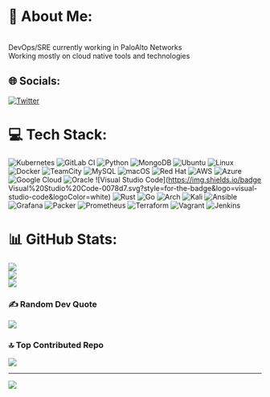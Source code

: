 # 💫 About Me:
<br>DevOps/SRE currently working in PaloAlto Networks<br>Working mostly on cloud native tools and technologies


## 🌐 Socials:
 [![Twitter](https://img.shields.io/badge/Twitter-%231DA1F2.svg?logo=Twitter&logoColor=white)](https://twitter.com/@sajeev_sivaram) 

# 💻 Tech Stack:
 ![Kubernetes](https://img.shields.io/badge/kubernetes-%23326ce5.svg?style=for-the-badge&logo=kubernetes&logoColor=white)
 ![GitLab CI](https://img.shields.io/badge/gitlab%20ci-%23181717.svg?style=for-the-badge&logo=gitlab&logoColor=white)
 ![Python](https://img.shields.io/badge/python-3670A0?style=for-the-badge&logo=python&logoColor=ffdd54)  ![MongoDB](https://img.shields.io/badge/MongoDB-%234ea94b.svg?style=for-the-badge&logo=mongodb&logoColor=white)
 ![Ubuntu](https://img.shields.io/badge/Ubuntu-E95420?style=for-the-badge&logo=ubuntu&logoColor=white)
 ![Linux](https://img.shields.io/badge/Linux-FCC624?style=for-the-badge&logo=linux&logoColor=black)
 ![Docker](https://img.shields.io/badge/docker-%230db7ed.svg?style=for-the-badge&logo=docker&logoColor=white)
 ![TeamCity](https://img.shields.io/badge/teamcity-000000.svg?style=for-the-badge&logo=teamcity&logoColor=white)
 ![MySQL](https://img.shields.io/badge/mysql-%2300f.svg?style=for-the-badge&logo=mysql&logoColor=white)
 ![macOS](https://img.shields.io/badge/mac%20os-000000?style=for-the-badge&logo=macos&logoColor=F0F0F0)
 ![Red Hat](https://img.shields.io/badge/Red%20Hat-EE0000?style=for-the-badge&logo=redhat&logoColor=white)
 ![AWS](https://img.shields.io/badge/AWS-%23FF9900.svg?style=for-the-badge&logo=amazon-aws&logoColor=white)
 ![Azure](https://img.shields.io/badge/azure-%230072C6.svg?style=for-the-badge&logo=microsoftazure&logoColor=white)
 ![Google Cloud](https://img.shields.io/badge/GoogleCloud-%234285F4.svg?style=for-the-badge&logo=google-cloud&logoColor=white)
 ![Oracle](https://img.shields.io/badge/Oracle-F80000?style=for-the-badge&logo=oracle&logoColor=white)
 ![Visual Studio Code](https://img.shields.io/badge
 Visual%20Studio%20Code-0078d7.svg?style=for-the-badge&logo=visual-studio-code&logoColor=white)
 ![Rust](https://img.shields.io/badge/rust-%23000000.svg?style=for-the-badge&logo=rust&logoColor=white)
 ![Go](https://img.shields.io/badge/go-%2300ADD8.svg?style=for-the-badge&logo=go&logoColor=white)
 ![Arch](https://img.shields.io/badge/Arch%20Linux-1793D1?logo=arch-linux&logoColor=fff&style=for-the-badge)
 ![Kali](https://img.shields.io/badge/Kali-268BEE?style=for-the-badge&logo=kalilinux&logoColor=white)
 ![Ansible](https://img.shields.io/badge/ansible-%231A1918.svg?style=for-the-badge&logo=ansible&logoColor=white)
 ![Grafana](https://img.shields.io/badge/grafana-%23F46800.svg?style=for-the-badge&logo=grafana&logoColor=white)
 ![Packer](https://img.shields.io/badge/packer-%23E7EEF0.svg?style=for-the-badge&logo=packer&logoColor=%2302A8EF)
 ![Prometheus](https://img.shields.io/badge/Prometheus-E6522C?style=for-the-badge&logo=Prometheus&logoColor=white)
 ![Terraform](https://img.shields.io/badge/terraform-%235835CC.svg?style=for-the-badge&logo=terraform&logoColor=white)
 ![Vagrant](https://img.shields.io/badge/vagrant-%231563FF.svg?style=for-the-badge&logo=vagrant&logoColor=white)
 ![Jenkins](https://img.shields.io/badge/jenkins-%232C5263.svg?style=for-the-badge&logo=jenkins&logoColor=white)




# 📊 GitHub Stats:
![](https://github-readme-stats.vercel.app/api?username=sivaramsajeev&theme=radical&hide_border=false&include_all_commits=false&count_private=false)<br/>
![](https://github-readme-streak-stats.herokuapp.com/?user=sivaramsajeev&theme=radical&hide_border=false)<br/>
![](https://github-readme-stats.vercel.app/api/top-langs/?username=sivaramsajeev&theme=radical&hide_border=false&include_all_commits=false&count_private=false&layout=compact)



### ✍️ Random Dev Quote
![](https://quotes-github-readme.vercel.app/api?type=horizontal&theme=radical)

### 🔝 Top Contributed Repo
![](https://github-contributor-stats.vercel.app/api?username=sivaramsajeev&limit=5&theme=radical&combine_all_yearly_contributions=true)

---
[![](https://visitcount.itsvg.in/api?id=sivaramsajeev&icon=0&color=0)](https://visitcount.itsvg.in)

<!-- Proudly created with GPRM ( https://gprm.itsvg.in ) -->


